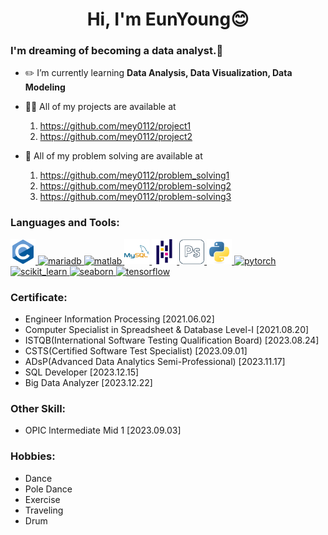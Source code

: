 <h1 align="center">Hi, I'm EunYoung😊</h1>
<h3 align="left">I'm dreaming of becoming a data analyst.🌱</h3>

- ✏️ I’m currently learning **Data Analysis, Data Visualization, Data Modeling**

- 👨‍💻 All of my projects are available at
   1. https://github.com/mey0112/project1
   2. https://github.com/mey0112/project2
 
- 🧻 All of my problem solving are available at
   1. https://github.com/mey0112/problem_solving1
   2. https://github.com/mey0112/problem-solving2
   3. https://github.com/mey0112/problem-solving3

<h3 align="left">Languages and Tools:</h3>
<p align="left"> <a href="https://www.cprogramming.com/" target="_blank" rel="noreferrer"> <img src="https://raw.githubusercontent.com/devicons/devicon/master/icons/c/c-original.svg" alt="c" width="40" height="40"/> </a> <a href="https://mariadb.org/" target="_blank" rel="noreferrer"> <img src="https://www.vectorlogo.zone/logos/mariadb/mariadb-icon.svg" alt="mariadb" width="40" height="40"/> </a> <a href="https://www.mathworks.com/" target="_blank" rel="noreferrer"> <img src="https://upload.wikimedia.org/wikipedia/commons/2/21/Matlab_Logo.png" alt="matlab" width="40" height="40"/> </a> <a href="https://www.mysql.com/" target="_blank" rel="noreferrer"> <img src="https://raw.githubusercontent.com/devicons/devicon/master/icons/mysql/mysql-original-wordmark.svg" alt="mysql" width="40" height="40"/> </a> <a href="https://pandas.pydata.org/" target="_blank" rel="noreferrer"> <img src="https://raw.githubusercontent.com/devicons/devicon/2ae2a900d2f041da66e950e4d48052658d850630/icons/pandas/pandas-original.svg" alt="pandas" width="40" height="40"/> </a> <a href="https://www.photoshop.com/en" target="_blank" rel="noreferrer"> <img src="https://raw.githubusercontent.com/devicons/devicon/master/icons/photoshop/photoshop-line.svg" alt="photoshop" width="40" height="40"/> </a> <a href="https://www.python.org" target="_blank" rel="noreferrer"> <img src="https://raw.githubusercontent.com/devicons/devicon/master/icons/python/python-original.svg" alt="python" width="40" height="40"/> </a> <a href="https://pytorch.org/" target="_blank" rel="noreferrer"> <img src="https://www.vectorlogo.zone/logos/pytorch/pytorch-icon.svg" alt="pytorch" width="40" height="40"/> </a> <a href="https://scikit-learn.org/" target="_blank" rel="noreferrer"> <img src="https://upload.wikimedia.org/wikipedia/commons/0/05/Scikit_learn_logo_small.svg" alt="scikit_learn" width="40" height="40"/> </a> <a href="https://seaborn.pydata.org/" target="_blank" rel="noreferrer"> <img src="https://seaborn.pydata.org/_images/logo-mark-lightbg.svg" alt="seaborn" width="40" height="40"/> </a> <a href="https://www.tensorflow.org" target="_blank" rel="noreferrer"> <img src="https://www.vectorlogo.zone/logos/tensorflow/tensorflow-icon.svg" alt="tensorflow" width="40" height="40"/> </a> </p>


<h3 align="left">Certificate:</h3>

- Engineer Information Processing [2021.06.02]
- Computer Specialist in Spreadsheet & Database Level-Ⅰ [2021.08.20]
- ISTQB(International Software Testing Qualification Board) [2023.08.24]
- CSTS(Certified Software Test Specialist) [2023.09.01]
- ADsP(Advanced Data Analytics Semi-Professional) [2023.11.17]
- SQL Developer [2023.12.15]
- Big Data Analyzer [2023.12.22]

<h3 align="left">Other Skill:</h3>

- OPIC lntermediate Mid 1 [2023.09.03]

<h3 align="left">Hobbies:</h3>

- Dance
- Pole Dance
- Exercise
- Traveling
- Drum




